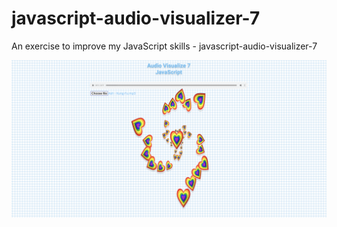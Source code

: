 # javascript-audio-visualizer-7
An exercise to improve my JavaScript skills - javascript-audio-visualizer-7

![Screenshot](javascript-audio-visualizer-7.png)
